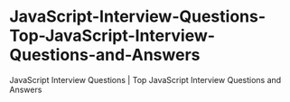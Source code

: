 # JavaScript-Interview-Questions-Top-JavaScript-Interview-Questions-and-Answers
JavaScript Interview Questions | Top JavaScript Interview Questions and Answers
